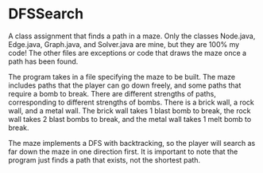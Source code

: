 # DFSSearch
 A class assignment that finds a path in a maze. Only the classes Node.java, Edge.java, Graph.java, and Solver.java are mine, but they are 100% my code! The other files are exceptions or code that draws the maze once a path has been found.

The program takes in a file specifying the maze to be built. The maze includes paths that the player can go down freely, and some paths that require a bomb to break. There are different strengths of paths, corresponding to different strengths of bombs. There is a brick wall, a rock wall, and a metal wall. The brick wall takes 1 blast bomb to break, the rock wall takes 2 blast bombs to break, and the metal wall takes 1 melt bomb to break. 

The maze implements a DFS with backtracking, so the player will search as far down the maze in one direction first. It is important to note that the program just finds a path that exists, not the shortest path.
